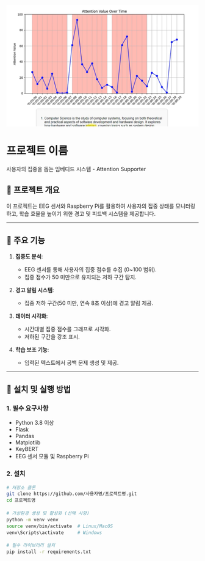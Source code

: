 ![데모 이미지](image.png)


# 프로젝트 이름
사용자의 집중을 돕는 임베디드 시스템 - Attention Supporter

## 📝 프로젝트 개요
이 프로젝트는 EEG 센서와 Raspberry Pi를 활용하여 사용자의 집중 상태를 모니터링하고, 학습 효율을 높이기 위한 경고 및 피드백 시스템을 제공합니다.

---

## 🌟 주요 기능
1. **집중도 분석**:
   - EEG 센서를 통해 사용자의 집중 점수를 수집 (0~100 범위).
   - 집중 점수가 50 미만으로 유지되는 저하 구간 탐지.

2. **경고 알림 시스템**:
   - 집중 저하 구간(50 미만, 연속 8초 이상)에 경고 알림 제공.

3. **데이터 시각화**:
   - 시간대별 집중 점수를 그래프로 시각화.
   - 저하된 구간을 강조 표시.

4. **학습 보조 기능**:
   - 입력된 텍스트에서 공백 문제 생성 및 제공.

---

## 🚀 설치 및 실행 방법

### 1. **필수 요구사항**
- Python 3.8 이상
- Flask
- Pandas
- Matplotlib
- KeyBERT
- EEG 센서 모듈 및 Raspberry Pi

### 2. **설치**
```bash
# 저장소 클론
git clone https://github.com/사용자명/프로젝트명.git
cd 프로젝트명

# 가상환경 생성 및 활성화 (선택 사항)
python -m venv venv
source venv/bin/activate  # Linux/MacOS
venv\Scripts\activate     # Windows

# 필수 라이브러리 설치
pip install -r requirements.txt
